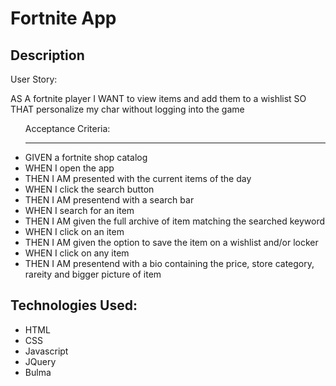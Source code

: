 # Fortnite App

## Description
User Story:

AS A fortnite player
I WANT to view items and add them to a wishlist 
SO THAT personalize my char without logging into the game





<ul>Acceptance Criteria:
<hr>
<li>GIVEN a fortnite shop catalog</li>
<li>WHEN I open the app</li>
<li>THEN I AM presented with the current items of the day</li>
<li>WHEN I click the search button</li>
<li>THEN I AM presentend with a search bar</li>
<li>WHEN I search for an item</li> 
<li>THEN I AM given the full archive of item matching the searched keyword</li>
<li>WHEN I click on an item </li>
<li>THEN I AM given the option to save the item on a wishlist and/or locker</li>
<li>WHEN I click on any item </li>
<li>THEN I AM presentend with a bio containing the price, store category, rareity and bigger picture of item
</ul>

## Technologies Used: 

- HTML
- CSS
- Javascript 
- JQuery 
- Bulma

